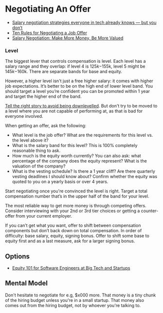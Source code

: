 
# Negotiating An Offer

- [Salary negotiation strategies everyone in tech already knows — but you don’t](https://candor.co/guides/salary-negotiation)
- [Ten Rules for Negotiating a Job Offer](https://haseebq.com/my-ten-rules-for-negotiating-a-job-offer/)
- [Salary Negotiation: Make More Money, Be More Valued](https://www.kalzumeus.com/2012/01/23/salary-negotiation/)

### Level

The biggest lever that controls compensation is level. Each level has a salary range and they overlap: if level 4 is $125k-$155k, level 5 might be $145k-$160k. There are separate bands for base and equity.

However, a higher level isn't just a free higher salary: it comes with higher job expectations. It’s better to be on the high end of lower level band. You should target a level you’re confident you can be promoted within 1 year and target the higher end of the band.

[Tell the right story to avoid being downlevelled](https://www.youtube.com/watch?app=desktop&v=hU6BVxtGd5g). But don't try to be moved to a level where you are not capable of performing at, as that is bad for everyone involved.

When getting an offer, ask the following:

- What level is the job offer? What are the requirements for this level vs. the level above it?
- What is the salary band for this level? This is 100% completely reasonable thing to ask.
- How much is the equity worth currently? You can also ask: what percentage of the company does the equity represent? What is the valuation of the company?
- What is the vesting schedule? Is there a 1 year cliff? Are there quarterly vesting deadlines I should know about? Confirm whether the equity was quoted to you on a yearly basis or over 4 years.

Start negotiating once you're convinced the level is right. Target a total compensation number that’s in the upper half of the band for your level.

The most reliable way to get more money is through competing offers. Consider interviewing with your 2nd or 3rd tier choices or getting a counter-offer from your current employer.

If you can’t get what you want, offer to shift between compensation components but don’t back down on total compensation. In order of difficulty: base salary, equity, signing bonus. Offer to shift some base to equity first and as a last measure, ask for a larger signing bonus.

## Options

- [Equity 101 for Software Engineers at Big Tech and Startups](https://blog.pragmaticengineer.com/equity-for-software-engineers/)

## Mental Model

Don't hesitate to negotiate for e.g, $x000 more. That money is a tiny chunk of the hiring budget unless you're in a small startup. That money also comes out from the hiring budget, not by whoever you're talking to.
